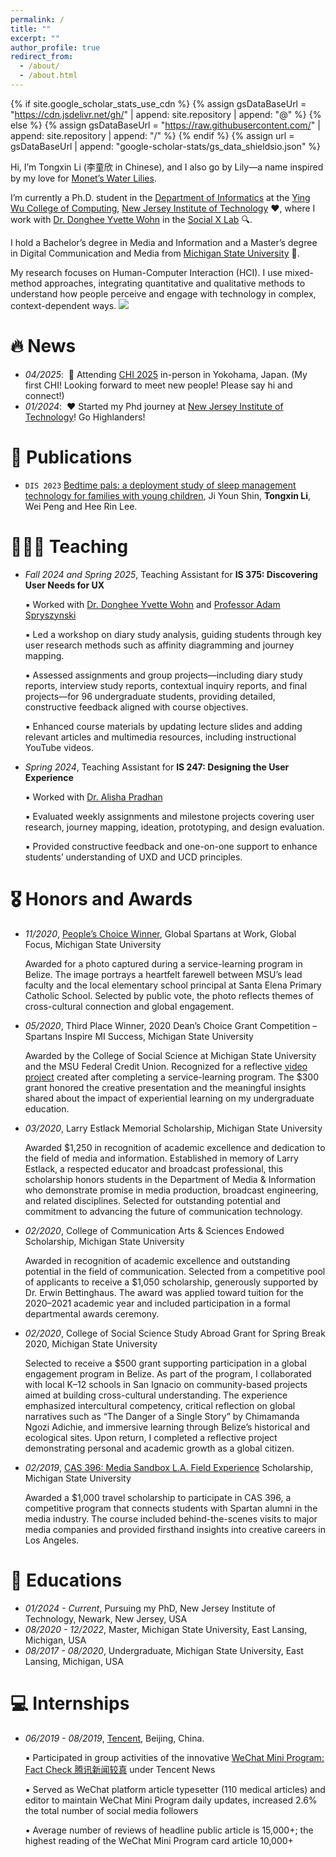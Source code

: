 ```yaml
---
permalink: /
title: ""
excerpt: ""
author_profile: true
redirect_from: 
  - /about/
  - /about.html
---
```


{% if site.google_scholar_stats_use_cdn %}
{% assign gsDataBaseUrl = "https://cdn.jsdelivr.net/gh/" | append: site.repository | append: "@" %}
{% else %}
{% assign gsDataBaseUrl = "https://raw.githubusercontent.com/" | append: site.repository | append: "/" %}
{% endif %}
{% assign url = gsDataBaseUrl | append: "google-scholar-stats/gs_data_shieldsio.json" %}

<span class='anchor' id='about-me'></span>

Hi, I’m Tongxin Li (李童欣 in Chinese), and I also go by Lily—a name inspired by my love for [Monet’s Water Lilies](https://www.clevelandart.org/art/1960.81). 

I’m currently a Ph.D. student in the [Department of Informatics](https://informatics.njit.edu/) at the [Ying Wu College of Computing](https://computing.njit.edu/), [New Jersey Institute of Technology](https://www.njit.edu/) ❤️, where I work with [Dr. Donghee Yvette Wohn](https://yvettewohn.com/) in the [Social X Lab](https://socialinteractionlab.com/) 🔍.

I hold a Bachelor’s degree in Media and Information and a Master’s degree in Digital Communication and Media from [Michigan State University](https://msu.edu/) 💚.

My research focuses on Human-Computer Interaction (HCI). I use mixed-method approaches, integrating quantitative and qualitative methods to understand how people perceive and engage with technology in complex, context-dependent ways. <a href='https://scholar.google.com/citations?user=jBreGf0AAAAJ'><img src="https://img.shields.io/endpoint?url={{ url | url_encode }}&logo=Google%20Scholar&labelColor=f6f6f6&color=9cf&style=flat&label=citations"></a>

# 🔥 News
<!--
- *06/2025*: &nbsp;👩‍🏫 Attending IMX 2025 in Rio de Janeiro, Brazil and giving a presentation on [Understanding Fans' Attitudes Toward AI-generated Fan Content About Their Favorite Musician]
- *04/2025*: &nbsp;🔥 Our paper [Understanding Fans' Attitudes Toward AI-generated Fan Content About Their Favorite Musician] is accepted to IMX 2025! 
-->
- *04/2025*: &nbsp;👋 Attending [CHI 2025](https://chi2025.acm.org/) in-person in Yokohama, Japan. (My first CHI! Looking forward to meet new people! Please say hi and connect!)
- *01/2024*: &nbsp;❤️ Started my Phd journey at [New Jersey Institute of Technology](https://www.njit.edu/)! Go Highlanders!

# 📝 Publications 

- <code class="language-plaintext highlighter-rouge">DIS 2023</code> <a href="https://dl.acm.org/doi/abs/10.1145/3563657.3596068">Bedtime pals: a deployment study of sleep management technology for families with young children</a>, Ji Youn Shin, <strong>Tongxin Li</strong>, Wei Peng and Hee Rin Lee.

# 👩🏻‍🏫 Teaching
- *Fall 2024 and Spring 2025*, Teaching Assistant for **IS 375: Discovering User Needs for UX**
  
  ▪️ Worked with [Dr. Donghee Yvette Wohn](https://yvettewohn.com/) and [Professor Adam Spryszynski](https://people.njit.edu/profile/as2569)
  
  ▪️ Led a workshop on diary study analysis, guiding students through key user research methods such as affinity diagramming and journey mapping.

  ▪️ Assessed assignments and group projects—including diary study reports, interview study reports, contextual inquiry reports, and final projects—for 96 undergraduate students, providing detailed, constructive feedback aligned with course objectives.

  ▪️ Enhanced course materials by updating lecture slides and adding relevant articles and multimedia resources, including instructional YouTube videos.

- *Spring 2024*, Teaching Assistant for **IS 247: Designing the User Experience**

  ▪️ Worked with [Dr. Alisha Pradhan](https://www.alishapradhan.net/)

  ▪️ Evaluated weekly assignments and milestone projects covering user research, journey mapping, ideation, prototyping, and design evaluation.

  ▪️ Provided constructive feedback and one-on-one support to enhance students’ understanding of UXD and UCD principles.

# 🎖 Honors and Awards
- *11/2020*, [People’s Choice Winner](https://www.isp.msu.edu/about/global-focus/2020-winners/), Global Spartans at Work, Global Focus, Michigan State University
  
  Awarded for a photo captured during a service-learning program in Belize. The image portrays a heartfelt farewell between MSU’s lead faculty and the local elementary school principal at Santa Elena Primary Catholic School. Selected by public vote, the photo reflects themes of cross-cultural connection and global engagement.

- *05/2020*, Third Place Winner, 2020 Dean’s Choice Grant Competition – Spartans Inspire MI Success, Michigan State University
  
  Awarded by the College of Social Science at Michigan State University and the MSU Federal Credit Union. Recognized for a reflective [video project](https://www.youtube.com/watch?v=zlXH4yIr17w) created after completing a service-learning program. The $300 grant honored the creative presentation and the meaningful insights shared about the impact of experiential learning on my undergraduate education.

- *03/2020*, Larry Estlack Memorial Scholarship, Michigan State University
  
  Awarded $1,250 in recognition of academic excellence and dedication to the field of media and information. Established in memory of Larry Estlack, a respected educator and broadcast professional, this scholarship honors students in the Department of Media & Information who demonstrate promise in media production, broadcast engineering, and related disciplines. Selected for outstanding potential and commitment to advancing the future of communication technology.

- *02/2020*, College of Communication Arts & Sciences Endowed Scholarship, Michigan State University

  Awarded in recognition of academic excellence and outstanding potential in the field of communication. Selected from a competitive pool of applicants to receive a $1,050 scholarship, generously supported by Dr. Erwin Bettinghaus. The award was applied toward tuition for the 2020–2021 academic year and included participation in a formal departmental awards ceremony.

- *02/2020*, College of Social Science Study Abroad Grant for Spring Break 2020, Michigan State University
  
  Selected to receive a $500 grant supporting participation in a global engagement program in Belize. As part of the program, I collaborated with local K–12 schools in San Ignacio on community-based projects aimed at building cross-cultural understanding. The experience emphasized intercultural competency, critical reflection on global narratives such as “The Danger of a Single Story” by Chimamanda Ngozi Adichie, and immersive learning through Belize’s historical and ecological sites. Upon return, I completed a reflective project demonstrating personal and academic growth as a global citizen.

- *02/2019*, [CAS 396: Media Sandbox L.A. Field Experience](https://comartsci.msu.edu/about/newsroom/news/experiencing-media-sandbox-la-study-away) Scholarship, Michigan State University
  
  Awarded a $1,000 travel scholarship to participate in CAS 396, a competitive program that connects students with Spartan alumni in the media industry. The course included behind-the-scenes visits to major media companies and provided firsthand insights into creative careers in Los Angeles.

<!--
- *2017 - 2020*, Dean's List 
  
  Recognized on the Dean’s List for every semester attended, maintaining a GPA of 3.5 or higher throughout the undergraduate program.
-->

# 📖 Educations
- *01/2024 - Current*, Pursuing my PhD, New Jersey Institute of Technology, Newark, New Jersey, USA
- *08/2020 - 12/2022*, Master, Michigan State University, East Lansing, Michigan, USA
- *08/2017 - 08/2020*, Undergraduate, Michigan State University, East Lansing, Michigan, USA

<!--
# 💬 Invited Talks

- *2021*, .  \| [\[video\]](https://github.com/)
-->

# 💻 Internships
- *06/2019 - 08/2019*, [Tencent](https://www.tencent.com/en-us/), Beijing, China.
  
  ▪️ Participated in group activities of the innovative [WeChat Mini Program: Fact Check 腾讯新闻较真](https://vp.fact.qq.com/home) under Tencent News
  
  ▪️ Served as WeChat platform article typesetter (110 medical articles) and editor to maintain WeChat Mini Program daily updates, increased 2.6% the total number of social media followers 
  
  ▪️ Average number of reviews of headline public article is 15,000+; the highest reading of the WeChat Mini Program card article 10,000+
